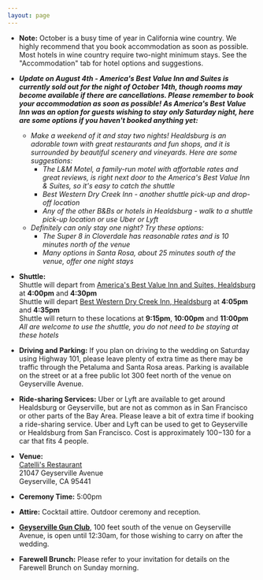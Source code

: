 ```yaml
---
layout: page
---
```


- __Note:__ October is a busy time of year in California wine country. We highly recommend that you book accommodation as soon as possible. Most hotels in wine country require two-night minimum stays. See the "Accommodation" tab for hotel options and suggestions.  
- ___Update on August 4th - America's Best Value Inn and Suites is currently sold out for the night of October 14th, though rooms may become available if there are cancellations. Please remember to book your accommodation as soon as possible! As America's Best Value Inn was an option for guests wishing to stay only Saturday night, here are some options if you haven't booked anything yet:___
    - _Make a weekend of it and stay two nights! Healdsburg is an adorable town with great restaurants and fun shops, and it is surrounded by beautiful scenery and vineyards. Here are some suggestions:_
        - _The L&M Motel, a family-run motel with affortable rates and great reviews, is right next door to the America's Best Value Inn & Suites, so it's easy to catch the shuttle_
        - _Best Western Dry Creek Inn - another shuttle pick-up and drop-off location_
        - _Any of the other B&Bs or hotels in Healdsburg - walk to a shuttle pick-up location or use Uber or Lyft_
    - _Definitely can only stay one night? Try these options:_
        - _The Super 8 in Cloverdale has reasonable rates and is 10 minutes north of the venue_
        - _Many options in Santa Rosa, about 25 minutes south of the venue, offer one night stays_
    
- __Shuttle:__  
	Shuttle will depart from [America's Best Value Inn and Suites, Healdsburg](https://www.redlion.com/healdsburg) at __4:00pm__ and __4:30pm__  
	Shuttle will depart [Best Western Dry Creek Inn, Healdsburg](http://www.drycreekinn.com/) at __4:05pm__ and __4:35pm__  
	Shuttle will return to these locations at __9:15pm__, __10:00pm__ and __11:00pm__   
	_All are welcome to use the shuttle, you do not need to be staying at these hotels_

- __Driving and Parking:__ If you plan on driving to the wedding on Saturday using Highway 101, please leave plenty of extra time as there may be traffic through the Petaluma and Santa Rosa areas. Parking is available on the street or at a free public lot 300 feet north of the venue on Geyserville Avenue. 

- __Ride-sharing Services:__ Uber or Lyft are available to get around Healdsburg or Geyserville, but are not as common as in San Francisco or other parts of the Bay Area. Please leave a bit of extra time if booking a ride-sharing service. Uber and Lyft can be used to get to Geyserville or Healdsburg from San Francisco. Cost is approximately $100-$130 for a car that fits 4 people.

- __Venue:__  
	[Catelli's Restaurant](http://www.mycatellis.com/)  
	21047 Geyserville Avenue  
	Geyserville, CA 95441  
	
- __Ceremony Time:__ 5:00pm

- __Attire:__ Cocktail attire. Outdoor ceremony and reception. 

- __[Geyserville Gun Club](https://www.geyservillegunclub.com/)__, 100 feet south of the venue on Geyserville Avenue, is open until 12:30am, for those wishing to carry on after the wedding.

- __Farewell Brunch:__ Please refer to your invitation for details on the Farewell Brunch on Sunday morning.

